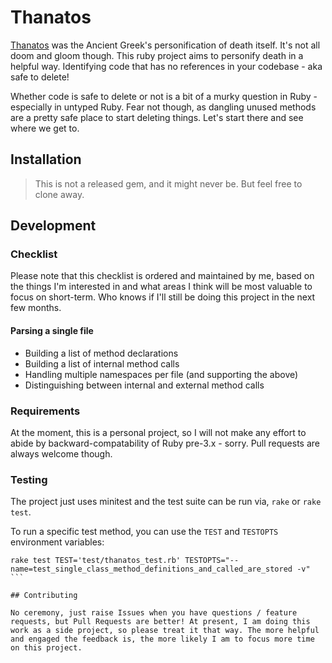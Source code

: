 # Thanatos

[Thanatos](https://en.wikipedia.org/wiki/Thanatos) was the Ancient Greek's personification of death itself. It's not all doom and gloom though. This ruby project aims to personify death in a helpful way. Identifying code that has no references in your codebase - aka safe to delete!

Whether code is safe to delete or not is a bit of a murky question in Ruby - especially in untyped Ruby. Fear not though, as dangling unused methods are a pretty safe place to start deleting things. Let's start there and see where we get to.

## Installation

> This is not a released gem, and it might never be. But feel free to clone away.


## Development

### Checklist

Please note that this checklist is ordered and maintained by me, based on the things I'm interested in and what areas I think will be most valuable to focus on short-term. Who knows if I'll still be doing this project in the next few months.

#### Parsing a single file

- Building a list of method declarations
- Building a list of internal method calls
- Handling multiple namespaces per file (and supporting the above)
- Distinguishing between internal and external method calls

### Requirements

At the moment, this is a personal project, so I will not make any effort to abide by backward-compatability of Ruby pre-3.x - sorry. Pull requests are always welcome though.

### Testing

The project just uses minitest and the test suite can be run via, `rake` or `rake test`.

To run a specific test method, you can use the `TEST` and `TESTOPTS` environment variables:

````
rake test TEST='test/thanatos_test.rb' TESTOPTS="--name=test_single_class_method_definitions_and_called_are_stored -v"
```

## Contributing

No ceremony, just raise Issues when you have questions / feature requests, but Pull Requests are better! At present, I am doing this work as a side project, so please treat it that way. The more helpful and engaged the feedback is, the more likely I am to focus more time on this project.



